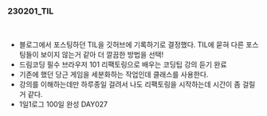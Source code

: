 ### 230201_TIL

<br>

* 블로그에서 포스팅하던 TIL을 깃허브에 기록하기로 결정했다. TIL에 묻혀 다른 포스팅들이 보이지 않는거 같아 더 깔끔한 방법을 선택!
* 드림코딩 필수 브라우저 101 리팩토링으로 배우는 코딩팁 강의 듣기 완료 
* 기존에 했던 당근 게임을 세분화하는 작업인데 클래스를 사용한다.
* 강의를 이해하는데만 하루종일 걸려서 나도 리팩토링을 시작하는데 시간이 좀 걸릴거 같다.
* 1일1로그 100일 완성 DAY027